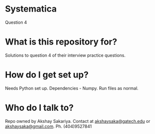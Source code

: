 # Systematica
Question 4

# What is this repository for?
Solutions to question 4 of their interview practice questions.

# How do I get set up?
Needs Python set up. Dependencies - Numpy. Run files as normal.

# Who do I talk to?
Repo owned by Akshay Sakariya. Contact at akshaysaka@gatech.edu or akshaysaka@gmail.com. Ph. (404)9527841
